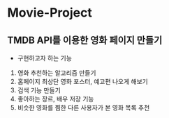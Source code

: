 # Movie-Project

## TMDB API를 이용한 영화 페이지 만들기
- 구현하고자 하는 기능
1. 영화 추천하는 알고리즘 만들기
2. 홈페이지 최상단 영화 포스터, 예고편 나오게 해보기
3. 검색 기능 만들기
4. 좋아하는 장르, 배우 저장 기능
5. 비슷한 영화를 찜한 다른 사용자가 본 영화 목록 추천
